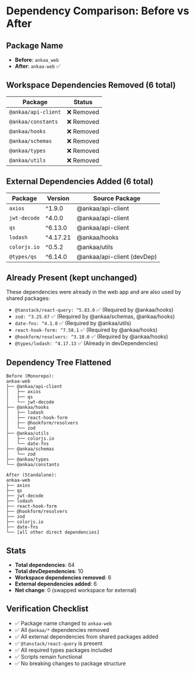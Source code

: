 # Dependency Comparison: Before vs After

## Package Name
- **Before**: `ankaa_web`
- **After**: `ankaa-web` ✅

## Workspace Dependencies Removed (6 total)
| Package | Status |
|---------|--------|
| `@ankaa/api-client` | ❌ Removed |
| `@ankaa/constants` | ❌ Removed |
| `@ankaa/hooks` | ❌ Removed |
| `@ankaa/schemas` | ❌ Removed |
| `@ankaa/types` | ❌ Removed |
| `@ankaa/utils` | ❌ Removed |

## External Dependencies Added (6 total)
| Package | Version | Source Package |
|---------|---------|----------------|
| `axios` | ^1.9.0 | @ankaa/api-client |
| `jwt-decode` | ^4.0.0 | @ankaa/api-client |
| `qs` | ^6.13.0 | @ankaa/api-client |
| `lodash` | ^4.17.21 | @ankaa/hooks |
| `colorjs.io` | ^0.5.2 | @ankaa/utils |
| `@types/qs` | ^6.14.0 | @ankaa/api-client (devDep) |

## Already Present (kept unchanged)
These dependencies were already in the web app and are also used by shared packages:
- `@tanstack/react-query: ^5.83.0` ✅ (Required by @ankaa/hooks)
- `zod: ^3.25.67` ✅ (Required by @ankaa/schemas, @ankaa/hooks)
- `date-fns: ^4.1.0` ✅ (Required by @ankaa/utils)
- `react-hook-form: ^7.58.1` ✅ (Required by @ankaa/hooks)
- `@hookform/resolvers: ^3.10.0` ✅ (Required by @ankaa/hooks)
- `@types/lodash: ^4.17.13` ✅ (Already in devDependencies)

## Dependency Tree Flattened
```
Before (Monorepo):
ankaa-web
├── @ankaa/api-client
│   ├── axios
│   ├── qs
│   └── jwt-decode
├── @ankaa/hooks
│   ├── lodash
│   ├── react-hook-form
│   ├── @hookform/resolvers
│   └── zod
├── @ankaa/utils
│   ├── colorjs.io
│   └── date-fns
├── @ankaa/schemas
│   └── zod
├── @ankaa/types
└── @ankaa/constants

After (Standalone):
ankaa-web
├── axios
├── qs
├── jwt-decode
├── lodash
├── react-hook-form
├── @hookform/resolvers
├── zod
├── colorjs.io
├── date-fns
└── [all other direct dependencies]
```

## Stats
- **Total dependencies**: 64
- **Total devDependencies**: 10
- **Workspace dependencies removed**: 6
- **External dependencies added**: 6
- **Net change**: 0 (swapped workspace for external)

## Verification Checklist
- ✅ Package name changed to `ankaa-web`
- ✅ All `@ankaa/*` dependencies removed
- ✅ All external dependencies from shared packages added
- ✅ `@tanstack/react-query` is present
- ✅ All required types packages included
- ✅ Scripts remain functional
- ✅ No breaking changes to package structure
